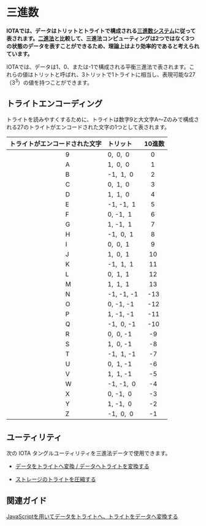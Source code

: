 # 三進数
<!-- # Ternary -->

**IOTAでは、データはトリットとトライトで構成される[三進数システム](https://en.wikipedia.org/wiki/Ternary_numeral_system)に従って表されます。[二進法](https://en.wikipedia.org/wiki/Binary_number)と比較して、三進法コンピューティングは2つではなく3つの状態のデータを表すことができるため、理論上はより効率的であると考えられています。**
<!-- **In IOTA, data is represented according to the [ternary numeral system](https://en.wikipedia.org/wiki/Ternary_numeral_system), which consists of trits and trytes. Compared to [binary](https://en.wikipedia.org/wiki/Binary_number), ternary computing is considered to be more efficient as it can represent data in three states rather then just two.** -->

IOTAでは、データは1、0、または-1で構成される平衡三進法で表されます。これらの値はトリットと呼ばれ、3トリットで1トライトに相当し、表現可能な27（3<sup>3</sup>）の値を持つことができます。
<!-- In IOTA, data is represented in balanced ternary, which consists of 1, 0, or -1. These values are called trits, and three of them are equal to one tryte, which can have 27 (3<sup>3</sup>) possible values. -->

## トライトエンコーディング
<!-- ## Tryte encoding -->

トライトを読みやすくするために、トライトは数字9と大文字A〜Zのみで構成される27のトライトがエンコードされた文字の1つとして表されます。
<!-- To make trytes easier to read, they are represented as one of 27 possible tryte-encoded characters, which consist of only the number 9 and the uppercase letters A-Z. -->

| **トライトがエンコードされた文字**  | **トリット** | **10進数** |
| :---------------------------------- | :----------- | :--------- |
|                                   9 | 0,  0,  0    |     0      |
|                                   A | 1,  0,  0    |     1      |
|                                   B | -1,  1,  0   |     2      |
|                                   C | 0,  1,  0    |     3      |
|                                   D | 1,  1,  0    |     4      |
|                                   E | -1, -1,  1   |     5      |
|                                   F | 0, -1,  1    |     6      |
|                                   G | 1, -1,  1    |     7      |
|                                   H | -1,  0,  1   |     8      |
|                                   I | 0,  0,  1    |     9      |
|                                   J | 1,  0,  1    |     10     |
|                                   K | -1,  1,  1   |     11     |
|                                   L | 0,  1,  1    |     12     |
|                                   M | 1,  1,  1    |     13     |
|                                   N | -1, -1, -1   |    -13     |
|                                   O | 0, -1, -1    |    -12     |
|                                   P | 1, -1, -1    |    -11     |
|                                   Q | -1,  0, -1   |    -10     |
|                                   R | 0,  0, -1    |    -9      |
|                                   S | 1,  0, -1    |    -8      |
|                                   T | -1,  1, -1   |    -7      |
|                                   U | 0,  1, -1    |    -6      |
|                                   V | 1,  1, -1    |    -5      |
|                                   W | -1, -1,  0   |    -4      |
|                                   X | 0, -1,  0    |    -3      |
|                                   Y | 1, -1,  0    |    -2      |
|                                   Z | -1,  0,  0   |    -1      |

## ユーティリティ
<!-- ## Utilities -->

次の IOTA タングルユーティリティを三進法データで使用できます。
<!-- You can use the following IOTA Tangle Utilities with ternary data: -->

- [データをトライトへ変換 / データへトライトを変換する](https://utils.iota.org/text-conversion)
<!-- - [Convert data to/from trytes](https://utils.iota.org/text-conversion) -->

- [ストレージのトライトを圧縮する](https://utils.iota.org/compress)
<!-- - [Compress trytes for storage](https://utils.iota.org/compress) -->

## 関連ガイド
<!-- ## Related guides -->

[JavaScriptを用いてデータをトライトへ、トライトをデータへ変換する](root://client-libraries/0.1/how-to-guides/js/convert-data-to-trytes.md)
<!-- [Convert data to/from trytes in JavaScript](root://client-libraries/0.1/how-to-guides/js/convert-data-to-trytes.md) -->
